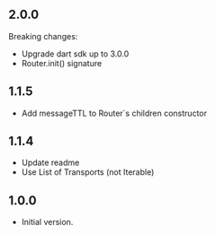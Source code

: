 ## 2.0.0
Breaking changes:
  - Upgrade dart sdk up to 3.0.0
  - Router.init() signature

## 1.1.5

- Add messageTTL to Router`s children constructor

## 1.1.4

- Update readme
- Use List of Transports (not Iterable)

## 1.0.0

- Initial version.
